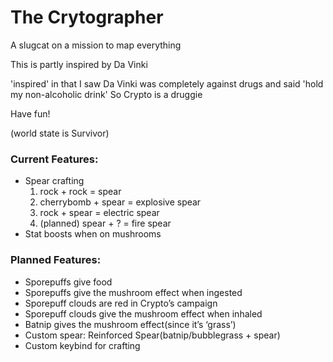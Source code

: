 # The Crytographer
A slugcat on a mission to map everything

This is partly inspired by Da Vinki

'inspired' in that I saw Da Vinki was completely against drugs and said 'hold my non-alcoholic drink'
So Crypto is a druggie

Have fun!

(world state is Survivor)

### Current Features:
- Spear crafting 
  1. rock + rock = spear
  2. cherrybomb + spear = explosive spear
  3. rock + spear = electric spear
  4. (planned) spear + ? = fire spear
- Stat boosts when on mushrooms

### Planned Features:
- Sporepuffs give food
- Sporepuffs give the mushroom effect when ingested
- Sporepuff clouds are red in Crypto’s campaign
- Sporepuff clouds give the mushroom effect when inhaled
- Batnip gives the mushroom effect(since it’s ‘grass’)
- Custom spear: Reinforced Spear(batnip/bubblegrass + spear)
- Custom keybind for crafting
